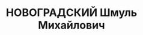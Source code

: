 ---
title: НОВОГРАДСКИЙ Шмуль Михайлович
description: "народився 1907, уродженець м.Сквира Київської обл. Єврей, б/п, малописьменний,\
  \ одружений, \n  заступник директора з політичної частини Городищенської МТС ім.Петровського.\
  \ \n  Арештований 7 жовтня 1937 р. \n  Засуджений 26 грудня 1937 р. військовою колегією\
  \ ВС СРСРдо ВМП за ст.ст. 54-7,54-8,54-11 КК РРФСР. \n  Розстріляний 26 грудня 1937\
  \ р. в м.Києві. 26 вересня 1957 р. вирок відмінено військовою колегією ВС СРСР.\
  \ \n  Реабілітований 21 квітня 1989 р. прокуратурою Черкаської обл."
---